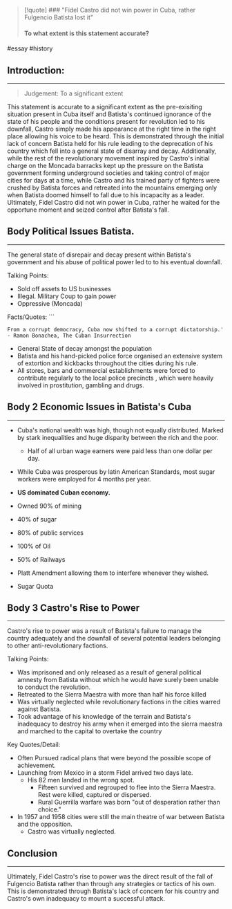 > [!quote] ### "Fidel Castro did not win power in Cuba, rather Fulgencio Batista lost it"
> #### To what extent is this statement accurate?
#essay  #history 

## Introduction:
---

>Judgement: To a significant extent 


This statement is accurate to a significant extent as the pre-exisiting situation present in Cuba itself and Batista's continued ignorance of the state of his people and the conditions present for revolution led to his downfall, Castro simply made his appearance at the right time in the right place allowing his voice to be heard. This is demonstrated through the initial lack of concern Batista held for his rule leading to the deprecation of his country which fell into a general state of disarray and decay. Additionally, while the rest of the revolutionary movement  inspired by Castro's initial charge on the Moncada barracks kept up the pressure on the Batista government forming underground societies and taking control of major cities for days at a time, while Castro and his trained party of fighters were crushed by Batista forces and retreated into the mountains emerging only when Batista doomed himself to fall due to his incapacity as a leader. Ultimately, Fidel Castro did not win power in Cuba, rather he waited for the opportune moment and seized control after Batista's fall. 


## Body Political Issues Batista.
---
The general state of disrepair and decay present within Batista's government and his abuse of political power led to to his eventual downfall. 

Talking Points:
- Sold off assets to US businesses 
- Illegal. Military Coup to gain power
- Oppressive (Moncada)

Facts/Quotes: ```
```
From a corrupt democracy, Cuba now shifted to a corrupt dictatorship.'
- Ramon Bonachea, The Cuban Insurrection
```

- General State of decay amongst the population
- Batista and his hand-picked police force organised an extensive system of extortion and kickbacks throughout the cities during his rule. 
- All stores, bars and commercial establishments were forced to contribute regularly to the local police precincts , which were heavily involved in prostitution, gambling and drugs. 


## Body 2 Economic Issues in Batista's Cuba
---
- Cuba's national wealth was high, though not equally distributed. Marked by stark inequalities and huge disparity between the rich and the poor. 
	- Half of all urban wage earners were paid less than one dollar per day. 

- While Cuba was prosperous by latin American Standards, most sugar workers were employed for 4 months per year. 

- **US dominated Cuban economy.** 
- Owned 90% of mining
- 40% of sugar
- 80% of public services
- 100% of Oil
- 50% of Railways
- Platt Amendment allowing them to interfere whenever they wished. 
- Sugar Quota

## Body 3 Castro's Rise to Power
---
Castro's rise to power was a result of Batista's failure to manage the country adequately and the downfall of several potential leaders belonging to other anti-revolutionary factions. 

Talking Points:
- Was imprisoned and only released as a result of general political amnesty from Batista without which he would have surely been unable to conduct the revolution.
- Retreated to the Sierra Maestra with more than half his force killed
- Was virtually neglected while revolutionary factions in the cities warred against Batista. 
- Took advantage of his knowledge of the terrain and Batista's inadequacy to destroy his army when it emerged into the sierra maestra and marched to the capital to overtake the country

Key Quotes/Detail:
- Often Pursued radical plans that were beyond the possible scope of achievement. 
- Launching from Mexico in a storm Fidel arrived two days late. 
	- His 82 men landed in the wrong spot.
		- Fifteen survived and regrouped to flee into the Sierra Maestra. Rest were killed, captured or dispersed. 
		- Rural Guerrilla warfare was born "out of desperation rather than choice."
- In 1957 and 1958 cities were still the main theatre of war between Batista and the opposition. 
	- Castro was virtually neglected.


## Conclusion
---
Ultimately, Fidel Castro's rise to power was the direct result of the fall of Fulgencio Batista rather than through any strategies or tactics of his own. This is demonstrated through Batista's lack of concern for his country and Castro's own inadequacy to mount a successful attack. 